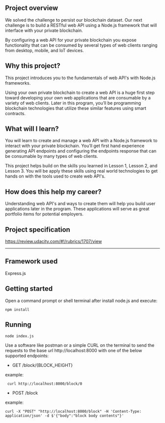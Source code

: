 ## Project overview
We solved the challenge to persist our blockchain dataset. Our next challenge is to build a RESTful web API using a Node.js framework that will interface with your private blockchain.

By configuring a web API for your private blockchain you expose functionality that can be consumed by several types of web clients ranging from desktop, mobile, and IoT devices.

## Why this project?
This project introduces you to the fundamentals of web API's with Node.js frameworks.

Using your own private blockchain to create a web API is a huge first step toward developing your own web applications that are consumable by a variety of web clients. Later in this program, you’ll be programming blockchain technologies that utilize these similar features using smart contracts.

## What will I learn?
You will learn to create and manage a web API with a Node.js framework to interact with your private blockchain. You’ll get first hand experience generating API endpoints and configuring the endpoints response that can be consumable by many types of web clients.

This project helps build on the skills you learned in Lesson 1, Lesson 2, and Lesson 3. You will be apply these skills using real world technologies to get hands on with the tools used to create web API's.

## How does this help my career?
Understanding web API's and ways to create them will help you build user applications later in the program. These applications will serve as great portfolio items for potential employers.

## Project specification

https://review.udacity.com/#!/rubrics/1707/view

---

## Framework used

Express.js

## Getting started

Open a command prompt or shell terminal after install node.js and execute:

```
npm install
```

## Running

```
node index.js
```

Use a software like postman or a simple CURL on the terminal to send the requests to the base url http://localhost:8000 with one of the below supported endpoints:

- GET
/block/{BLOCK_HEIGHT}

example:

```
 curl http://localhost:8000/block/0
```

- POST
/block

example:

```
curl -X "POST" "http://localhost:8000/block" -H 'Content-Type: application/json' -d $'{"body":"block body contents"}'
```